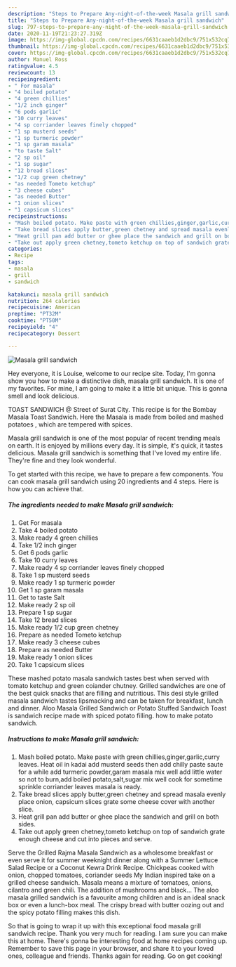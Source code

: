 ```yaml
---
description: "Steps to Prepare Any-night-of-the-week Masala grill sandwich"
title: "Steps to Prepare Any-night-of-the-week Masala grill sandwich"
slug: 797-steps-to-prepare-any-night-of-the-week-masala-grill-sandwich
date: 2020-11-19T21:23:27.319Z
image: https://img-global.cpcdn.com/recipes/6631caaeb1d2dbc9/751x532cq70/masala-grill-sandwich-recipe-main-photo.jpg
thumbnail: https://img-global.cpcdn.com/recipes/6631caaeb1d2dbc9/751x532cq70/masala-grill-sandwich-recipe-main-photo.jpg
cover: https://img-global.cpcdn.com/recipes/6631caaeb1d2dbc9/751x532cq70/masala-grill-sandwich-recipe-main-photo.jpg
author: Manuel Ross
ratingvalue: 4.5
reviewcount: 13
recipeingredient:
- " For masala"
- "4 boiled potato"
- "4 green chillies"
- "1/2 inch ginger"
- "6 pods garlic"
- "10 curry leaves"
- "4 sp corriander leaves finely chopped"
- "1 sp musterd seeds"
- "1 sp turmeric powder"
- "1 sp garam masala"
- "to taste Salt"
- "2 sp oil"
- "1 sp sugar"
- "12 bread slices"
- "1/2 cup green chetney"
- "as needed Tometo ketchup"
- "3 cheese cubes"
- "as needed Butter"
- "1 onion slices"
- "1 capsicum slices"
recipeinstructions:
- "Mash boiled potato. Make paste with green chillies,ginger,garlic,curry leaves. Heat oil in kadai add musterd seeds then add chilly paste saute for a while add turmeric powder,garam masala mix well add little water so not to burn,add boiled potato,salt,sugar mix well cook for sometime sprinkle corriander leaves masala is ready."
- "Take bread slices apply butter,green chetney and spread masala evenly place onion, capsicum slices grate some cheese cover with another slice."
- "Heat grill pan add butter or ghee place the sandwich and grill on both sides."
- "Take out apply green chetney,tometo ketchup on top of sandwich grate enough cheese and cut into pieces and serve."
categories:
- Recipe
tags:
- masala
- grill
- sandwich

katakunci: masala grill sandwich 
nutrition: 264 calories
recipecuisine: American
preptime: "PT32M"
cooktime: "PT50M"
recipeyield: "4"
recipecategory: Dessert

---
```



![Masala grill sandwich](https://img-global.cpcdn.com/recipes/6631caaeb1d2dbc9/751x532cq70/masala-grill-sandwich-recipe-main-photo.jpg)

Hey everyone, it is Louise, welcome to our recipe site. Today, I'm gonna show you how to make a distinctive dish, masala grill sandwich. It is one of my favorites. For mine, I am going to make it a little bit unique. This is gonna smell and look delicious.

TOAST SANDWICH @ Street of Surat City. This recipe is for the Bombay Masala Toast Sandwich. Here the Masala is made from boiled and mashed potatoes , which are tempered with spices.

Masala grill sandwich is one of the most popular of recent trending meals on earth. It is enjoyed by millions every day. It is simple, it's quick, it tastes delicious. Masala grill sandwich is something that I've loved my entire life. They're fine and they look wonderful.


To get started with this recipe, we have to prepare a few components. You can cook masala grill sandwich using 20 ingredients and 4 steps. Here is how you can achieve that.

<!--inarticleads1-->

##### The ingredients needed to make Masala grill sandwich:

1. Get  For masala
1. Take 4 boiled potato
1. Make ready 4 green chillies
1. Take 1/2 inch ginger
1. Get 6 pods garlic
1. Take 10 curry leaves
1. Make ready 4 sp corriander leaves finely chopped
1. Take 1 sp musterd seeds
1. Make ready 1 sp turmeric powder
1. Get 1 sp garam masala
1. Get to taste Salt
1. Make ready 2 sp oil
1. Prepare 1 sp sugar
1. Take 12 bread slices
1. Make ready 1/2 cup green chetney
1. Prepare as needed Tometo ketchup
1. Make ready 3 cheese cubes
1. Prepare as needed Butter
1. Make ready 1 onion slices
1. Take 1 capsicum slices


These mashed potato masala sandwich tastes best when served with tomato ketchup and green coiander chutney. Grilled sandwiches are one of the best quick snacks that are filling and nutritious. This desi style grilled masala sandwich tastes lipsmacking and can be taken for breakfast, lunch and dinner. Aloo Masala Grilled Sandwich or Potato Stuffed Sandwich Toast is sandwich recipe made with spiced potato filling. how to make potato sandwich. 

<!--inarticleads2-->

##### Instructions to make Masala grill sandwich:

1. Mash boiled potato. Make paste with green chillies,ginger,garlic,curry leaves. Heat oil in kadai add musterd seeds then add chilly paste saute for a while add turmeric powder,garam masala mix well add little water so not to burn,add boiled potato,salt,sugar mix well cook for sometime sprinkle corriander leaves masala is ready.
1. Take bread slices apply butter,green chetney and spread masala evenly place onion, capsicum slices grate some cheese cover with another slice.
1. Heat grill pan add butter or ghee place the sandwich and grill on both sides.
1. Take out apply green chetney,tometo ketchup on top of sandwich grate enough cheese and cut into pieces and serve.


Serve the Grilled Rajma Masala Sandwich as a wholesome breakfast or even serve it for summer weeknight dinner along with a Summer Lettuce Salad Recipe or a Coconut Kewra Drink Recipe. Chickpeas cooked with onion, chopped tomatoes, coriander seeds My Indian inspired take on a grilled cheese sandwich. Masala means a mixture of tomatoes, onions, cilantro and green chili. The addition of mushrooms and black… The aloo masala grilled sandwich is a favourite among children and is an ideal snack box or even a lunch-box meal. The crispy bread with butter oozing out and the spicy potato filling makes this dish. 

So that is going to wrap it up with this exceptional food masala grill sandwich recipe. Thank you very much for reading. I am sure you can make this at home. There's gonna be interesting food at home recipes coming up. Remember to save this page in your browser, and share it to your loved ones, colleague and friends. Thanks again for reading. Go on get cooking!

